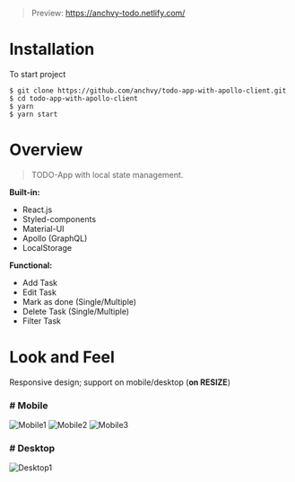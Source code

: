 > Preview: https://anchvy-todo.netlify.com/

# Installation
To start project
```
$ git clone https://github.com/anchvy/todo-app-with-apollo-client.git
$ cd todo-app-with-apollo-client
$ yarn
$ yarn start
```

# Overview
> TODO-App with local state management.

**Built-in:**
- React.js
- Styled-components
- Material-UI
- Apollo (GraphQL)
- LocalStorage

**Functional:**
- Add Task
- Edit Task
- Mark as done (Single/Multiple)
- Delete Task (Single/Multiple)
- Filter Task

# Look and Feel
Responsive design; support on mobile/desktop (**on RESIZE**)

### # Mobile
![Mobile1](https://user-images.githubusercontent.com/29141862/55088675-b5870f80-50de-11e9-86d3-f98a47170eb2.png)
![Mobile2](https://user-images.githubusercontent.com/29141862/55088676-b61fa600-50de-11e9-810a-cadd6b6c4c14.png)
![Mobile3](https://user-images.githubusercontent.com/29141862/55088678-b61fa600-50de-11e9-9e95-030f72d3e2ae.png)

### # Desktop
![Desktop1](https://user-images.githubusercontent.com/29141862/55088679-b61fa600-50de-11e9-8073-ba358530dade.png)







